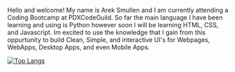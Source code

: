 
Hello and welcome! My name is Arek Smullen and I am currently attending a Coding Bootcamp at PDXCodeGuild. So far the main language I have been learning and using is Python however soon I will be learning HTML, CSS, and Javascript. Im excited to use the knowledge that I gain from this oppurtunity to build Clean, Simple, and interactive UI's for Webpages, WebApps, Desktop Apps, and even Mobile Apps.


[![Top Langs](https://github-readme-stats.vercel.app/api/top-langs/?username=arek8675&layout=compact&theme=dark)](https://github.com/arek8675/github-readme-stats)


<!---
arek8675/arek8675 is a ✨ special ✨ repository because its `README.md` (this file) appears on your GitHub profile.
You can click the Preview link to take a look at your changes.
--->

